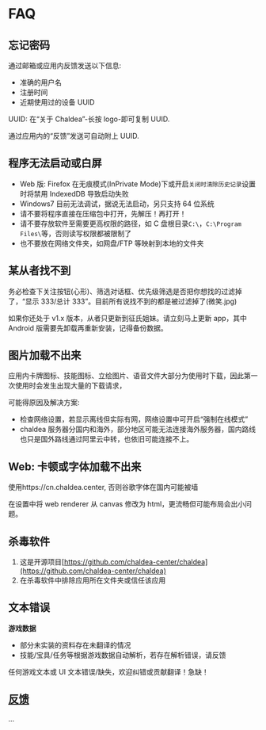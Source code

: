 # FAQ

## 忘记密码

通过邮箱或应用内反馈发送以下信息:

- 准确的用户名
- 注册时间
- 近期使用过的设备 UUID

UUID: 在“关于 Chaldea”-长按 logo-即可复制 UUID.

通过应用内的“反馈”发送可自动附上 UUID.

## 程序无法启动或白屏

- Web 版: Firefox 在无痕模式(InPrivate Mode)下或开启`关闭时清除历史记录`设置时将禁用 IndexedDB 导致启动失败
- Windows7 目前无法调试，据说无法启动，另只支持 64 位系统
- 请不要将程序直接在压缩包中打开，先解压！再打开！
- 请不要存放软件至需要更高权限的路径，如 C 盘根目录`C:\`，`C:\Program Files\`等，否则读写权限都被限制了
- 也不要放在网络文件夹，如网盘/FTP 等映射到本地的文件夹

## 某从者找不到

务必检查下关注按钮(心形)、筛选对话框、优先级筛选是否把你想找的过滤掉了，“显示 333/总计 333”。目前所有说找不到的都是被过滤掉了(微笑.jpg)

如果你还处于 v1.x 版本，从者只更新到征氏姐妹。请立刻马上更新 app，其中 Android 版需要先卸载再重新安装，记得备份数据。

## 图片加载不出来

应用内卡牌图标、技能图标、立绘图片、语音文件大部分为使用时下载，因此第一次使用时会发生出现大量的下载请求，

可能得原因及解决方案:

- 检查网络设置，若显示离线但实际有网，网络设置中可开启“强制在线模式”
- chaldea 服务器分国内和海外，部分地区可能无法连接海外服务器，国内路线也只是国外路线通过阿里云中转，也依旧可能连接不上。

## Web: 卡顿或字体加载不出来

使用https://cn.chaldea.center, 否则谷歌字体在国内可能被墙

在设置中将 web renderer 从 canvas 修改为 html，更流畅但可能布局会出小问题。

## 杀毒软件

1. 这是开源项目[https://github.com/chaldea-center/chaldea](https://github.com/chaldea-center/chaldea)
2. 在杀毒软件中排除应用所在文件夹或信任该应用

## 文本错误

**游戏数据**

- 部分未实装的资料存在未翻译的情况
- 技能/宝具/任务等根据游戏数据自动解析，若存在解析错误，请反馈

任何游戏文本或 UI 文本错误/缺失，欢迎纠错或贡献翻译！急缺！

## [反馈](./feedback.md)

...
